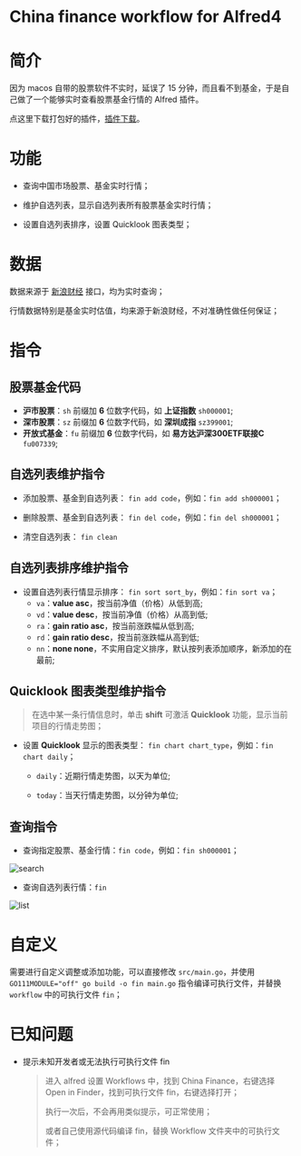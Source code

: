 # China finance workflow for Alfred4 
# 简介

因为 macos 自带的股票软件不实时，延误了 15 分钟，而且看不到基金，于是自己做了一个能够实时查看股票基金行情的 Alfred 插件。

点这里下载打包好的插件，[插件下载](https://github.com/marsmay/alfred/blob/master/src/finance/Finance.alfredworkflow?raw=true)。



# 功能

- 查询中国市场股票、基金实时行情；

- 维护自选列表，显示自选列表所有股票基金实时行情；

- 设置自选列表排序，设置 Quicklook 图表类型；

  

# 数据

数据来源于 [新浪财经](https://hq.sinajs.cn)  接口，均为实时查询；

行情数据特别是基金实时估值，均来源于新浪财经，不对准确性做任何保证；



# 指令

## 股票基金代码

- **沪市股票**：`sh` 前缀加 **6** 位数字代码，如 **上证指数**  `sh000001`;
- **深市股票**：`sz` 前缀加 **6** 位数字代码，如 **深圳成指**  `sz399001`;
- **开放式基金**：`fu` 前缀加 **6** 位数字代码，如  **易方达沪深300ETF联接C**  `fu007339`;



## 自选列表维护指令

- 添加股票、基金到自选列表： `fin add code`，例如：`fin add sh000001`；

- 删除股票、基金到自选列表： `fin del code`，例如：`fin del sh000001`；
- 清空自选列表： `fin clean`



## 自选列表排序维护指令

- 设置自选列表行情显示排序： `fin sort sort_by`，例如：`fin sort va`；
  - `va`：**value asc**，按当前净值（价格）从低到高;
  - `vd`：**value desc**，按当前净值（价格）从高到低;
  - `ra`：**gain ratio asc**，按当前涨跌幅从低到高;
  - `rd`：**gain ratio desc**，按当前涨跌幅从高到低;
  - `nn`：**none none**，不实用自定义排序，默认按列表添加顺序，新添加的在最前;



## Quicklook 图表类型维护指令

> 在选中某一条行情信息时，单击 **shift** 可激活 **Quicklook** 功能，显示当前项目的行情走势图；

- 设置 **Quicklook** 显示的图表类型： `fin chart chart_type`，例如：`fin chart daily`；

  - `daily`：近期行情走势图，以天为单位;

  - `today`：当天行情走势图，以分钟为单位;

    

## 查询指令

- 查询指定股票、基金行情：`fin code`，例如：`fin sh000001`；

![search](https://github.com/marsmay/alfred/blob/master/src/finance/images/search.jpg?raw=true)

- 查询自选列表行情：`fin`

![list](https://github.com/marsmay/alfred/blob/master/src/finance/images/list.jpg?raw=true)



# 自定义

需要进行自定义调整或添加功能，可以直接修改 `src/main.go`，并使用 `GO111MODULE="off" go build -o fin main.go` 指令编译可执行文件，并替换 `workflow` 中的可执行文件 `fin`；



# 已知问题

- 提示未知开发者或无法执行可执行文件 fin

  > 进入 alfred 设置 Workflows 中，找到 China Finance，右键选择 Open in Finder，找到可执行文件 fin，右键选择打开；
  >
  > 执行一次后，不会再用类似提示，可正常使用；
  >
  > 或者自己使用源代码编译 fin，替换  Workflow 文件夹中的可执行文件；

  